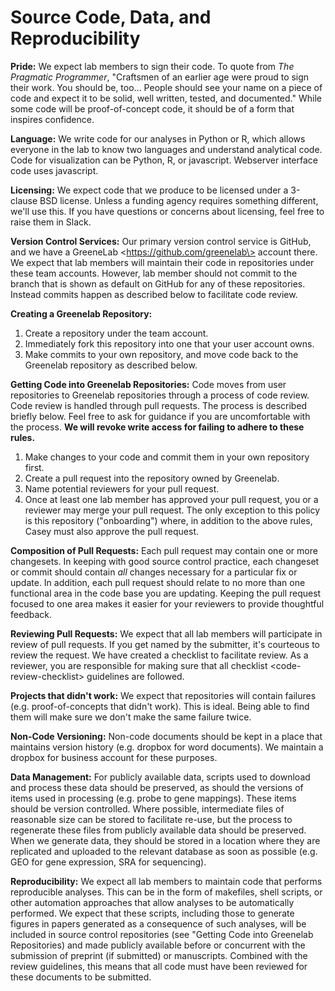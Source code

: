 # Source Code, Data, and Reproducibility

**Pride:** We expect lab members to sign their code.
To quote from *The Pragmatic Programmer*, "Craftsmen of an earlier age were proud to sign their work.
You should be, too...
People should see your name on a piece of code and expect it to be solid, well written, tested, and documented." While some code will be proof-of-concept code, it should be of a form that inspires confidence.

**Language:** We write code for our analyses in Python or R, which allows everyone in the lab to know two languages and understand analytical code.
Code for visualization can be Python, R, or javascript.
Webserver interface code uses javascript.

**Licensing:** We expect code that we produce to be licensed under a 3-clause BSD license.
Unless a funding agency requires something different, we'll use this.
If you have questions or concerns about licensing, feel free to raise them in Slack.

**Version Control Services:** Our primary version control service is GitHub, and we have a GreeneLab \<https://github.com/greenelab\> account there.
We expect that lab members will maintain their code in repositories under these team accounts.
However, lab member should not commit to the branch that is shown as default on GitHub for any of these repositories.
Instead commits happen as described below to facilitate code review.

**Creating a Greenelab Repository:**

1)  Create a repository under the team account.
2)  Immediately fork this repository into one that your user account owns.
3)  Make commits to your own repository, and move code back to the Greenelab repository as described below.

<div id="pull-request-process">

**Getting Code into Greenelab Repositories:** Code moves from user repositories to Greenelab repositories through a process of code review.
Code review is handled through pull requests.
The process is described briefly below.
Feel free to ask for guidance if you are uncomfortable with the process.
**We will revoke write access for failing to adhere to these rules.**

</div>

1)  Make changes to your code and commit them in your own repository first.
2)  Create a pull request into the repository owned by Greenelab.
3)  Name potential reviewers for your pull request.
4)  Once at least one lab member has approved your pull request, you or a reviewer may merge your pull request.
The only exception to this policy is this repository ("onboarding") where, in addition to the above rules, Casey must also approve the pull request.

**Composition of Pull Requests:** Each pull request may contain one or more changesets.
In keeping with good source control practice, each changeset or commit should contain *all* changes necessary for a particular fix or update.
In addition, each pull request should relate to no more than one functional area in the code base you are updating.
Keeping the pull request focused to one area makes it easier for your reviewers to provide thoughtful feedback.

**Reviewing Pull Requests:** We expect that all lab members will participate in review of pull requests.
If you get named by the submitter, it's courteous to review the request.
We have created a checklist to facilitate review.
As a reviewer, you are responsible for making sure that all <span data-role="ref">checklist \<code-review-checklist\></span> guidelines are followed.

**Projects that didn't work:** We expect that repositories will contain failures (e.g. proof-of-concepts that didn't work).
This is ideal.
Being able to find them will make sure we don't make the same failure twice.

**Non-Code Versioning:** Non-code documents should be kept in a place that maintains version history (e.g. dropbox for word documents).
We maintain a dropbox for business account for these purposes.

**Data Management:** For publicly available data, scripts used to download and process these data should be preserved, as should the versions of items used in processing (e.g. probe to gene mappings).
These items should be version controlled.
Where possible, intermediate files of reasonable size can be stored to facilitate re-use, but the process to regenerate these files from publicly available data should be preserved.
When we generate data, they should be stored in a location where they are replicated and uploaded to the relevant database as soon as possible (e.g. GEO for gene expression, SRA for sequencing).

**Reproducibility:** We expect all lab members to maintain code that performs reproducible analyses.
This can be in the form of makefiles, shell scripts, or other automation approaches that allow analyses to be automatically performed.
We expect that these scripts, including those to generate figures in papers generated as a consequence of such analyses, will be included in source control repositories (see "Getting Code into Greenelab Repositories) and made publicly available before or concurrent with the submission of preprint (if submitted) or manuscripts.
Combined with the review guidelines, this means that all code must have been reviewed for these documents to be submitted.
